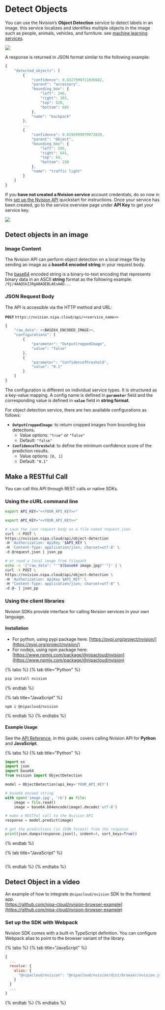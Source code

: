 # Detect Objects

You can use the Nvision’s **Object Detection** service to detect labels in an image. this service localizes and identifies multiple objects in the image such as people, animals, vehicles, and furniture. see [machine learning services](https://docs.nipa.cloud/knowledge-base/machine-learning-services/?preview_id=248&preview_nonce=3ce72ed05b&preview=true).

![](../.gitbook/assets/street.png)

A response is returned in JSON format similar to the following example:  


```javascript
{
    "detected_objects": [
        {
            "confidence": 0.8327999711036682,
            "parent": "accessory",
            "bounding_box": {
                "left": 246,
                "right": 303,
                "top": 520,
                "bottom": 605
            },
            "name": "backpack"
        },
        ...
        {
            "confidence": 0.6195999979972839,
            "parent": "Object",
            "bounding_box": {
                "left": 595,
                "right": 641,
                "top": 64,
                "bottom": 230
            },
            "name": "traffic light"
        }
    ]
}
```

If you **have not created a Nvision service** account credentials, do so now in this [set up the Nvision API](https://docs.nipa.cloud/knowledge-base/set-up-the-nvision-api/) quickstart for instructions. Once your service has been created, go to the service overview page under **API Key** to get your service key.

![](../.gitbook/assets/screenshot-from-2020-01-16-14-06-50.png)

## Detect objects in an image

### Image Content

The Nvision API can perform object detection on a local image file by sending an image as a **base64 encoded** **string** in your request body.

The [base64](https://en.wikipedia.org/wiki/Base64) encoded string is a binary-to-text encoding that represents binary data in an ASCII **string** format as the following example: `/9j/4AAQSkZJRgABAQEBLAEsAAD...`

### JSON Request Body

The API is accessible via the HTTP method and URL:

**`POST`** `https://nvision.nipa.cloud/api/<<service_name>>`

```javascript
{
    "raw_data": <<BASE64_ENCODED_IMAGE>>,
    "configurations": [
        {
            "parameter": "OutputCroppedImage",
            "value": "false"
        },
        {
            "parameter": "ConfidenceThreshold",
            "value": "0.1"
        }
    ]
}
```

The configuration is different on individual service types. It is structured as a key-value mapping. A config name is defined in **`parameter`** field and the corresponding value is defined in **`value`** field in **string format**.  
  
For object detection service, there are two available configurations as follows:

* **`OutputCroppedImage`**: to return cropped images from bounding box detections.
  * Value options: `"true"` or `"false"`
  * Default: `"false"`
* **`ConfidenceThreshold`**: to define the minimum confidence score of the prediction results.
  * Value options: `[0, 1]`
  * Default: `"0.1"`

## Make a RESTful Call

 You can call this API through REST calls or native SDKs. 

### **Using the cURL command line**

```bash
export API_KEY="<<YOUR_API_KEY>>"

export API_KEY="<<YOUR_API_KEY>>"

# save the json request body as a file named request.json
curl -X POST \
https://nvision.nipa.cloud/api/object-detection
-H 'Authorization: ApiKey '$API_KEY \
-H 'Content-Type: application/json; charset=utf-8' \
-d @request.json | json_pp

# or read a local image from filepath
echo -n '{"raw_data": "'"$(base64 image.jpg)"'"}' | \
curl -X POST \
https://nvision.nipa.cloud/api/object-detection \
-H 'Authorization: ApiKey $API_KEY' \
-H "Content-Type: application/json; charset=utf-8" \
-d @- | json_pp
```

### **Using the client libraries**

Nvision SDKs provide interface for calling Nvision services in your own language.

#### **Installation**

* For python, using pypi package here: [https://pypi.org/project/nvision/](https://pypi.org/project/nvision/)
* For nodejs, using npm package here: [https://www.npmjs.com/package/@nipacloud/nvision](https://www.npmjs.com/package/@nipacloud/nvision)

{% tabs %}
{% tab title="Python" %}
```bash
pip install nvision
```
{% endtab %}

{% tab title="JavaScript" %}
```bash
npm i @nipacloud/nvision
```
{% endtab %}
{% endtabs %}

#### Example Usage

See the [API Reference](https://docs.nipa.cloud/article-categories/api-references/), in this guide, covers calling Nvision API for **Python** and **JavaScript**.

{% tabs %}
{% tab title="Python" %}
```python
import os
import json
import base64
from nvision import ObjectDetection

model = ObjectDetection(api_key='YOUR_API_KEY')

# base64 encoed string
with open('image.jpg', 'rb') as file:
    image = file.read()
    image = base64.b64encode(image).decode('utf-8')

# make a RESTful call to the Nvision API
response = model.predict(image)

# get the predictions (in JSON format) from the response
print(json.dumps(response.json(), indent=4, sort_keys=True))
```
{% endtab %}

{% tab title="JavaScript" %}
```

```
{% endtab %}
{% endtabs %}

## Detect Object in a video

An example of how to integrate `@nipacloud/nvision` SDK to the frontend app.  
[https://github.com/nipa-cloud/nvision-browser-example](https://github.com/nipa-cloud/nvision-browser-example)

### Set up the SDK with Webpack

Nvision SDK comes with a built-in TypeScript definition. You can configure Webpack alias to point to the browser variant of the library.

{% tabs %}
{% tab title="JavaScript" %}
```javascript
{
  ...
  resolve: {
    alias: {
      "@nipacloud/nvision": "@nipacloud/nvision/dist/browser/nvision.js"
    }
  }
  ...
}
```
{% endtab %}
{% endtabs %}

